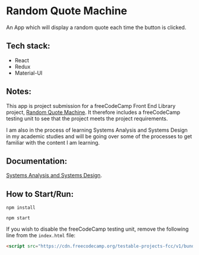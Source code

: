 # Random Quote Machine

An App which will display a random quote each time the button is clicked.

## Tech stack:

- React
- Redux
- Material-UI

## Notes:

This app is project submission for a freeCodeCamp Front End Library project, [Random Quote Machine](https://www.freecodecamp.org/learn/front-end-libraries/front-end-libraries-projects/build-a-random-quote-machine). It therefore includes a freeCodeCamp testing unit to see that the project meets the project requirements.

I am also in the process of learning Systems Analysis and Systems Design in my academic studies and will be going over some of the processes to get familiar with the content I am learning.

## Documentation:

[Systems Analysis and Systems Design](https://github.com/martink-rsa/Random-Quote-Machine/wiki).

## How to Start/Run:

`npm install`

`npm start`

If you wish to disable the freeCodeCamp testing unit, remove the following line from the `index.html` file:

```html
<script src="https://cdn.freecodecamp.org/testable-projects-fcc/v1/bundle.js"></script>
```
